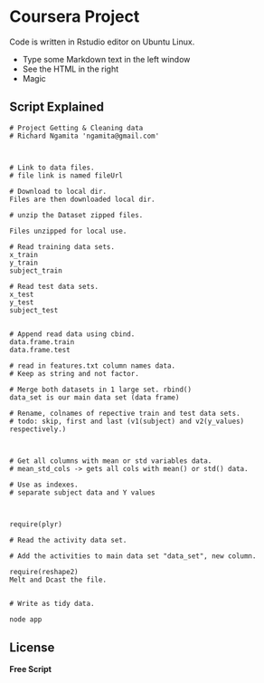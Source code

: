 Coursera Project
=========

Code is written in Rstudio editor on Ubuntu Linux.

  - Type some Markdown text in the left window
  - See the HTML in the right
  - Magic



Script Explained
--------------

```
# Project Getting & Cleaning data
# Richard Ngamita 'ngamita@gmail.com'



# Link to data files. 
# file link is named fileUrl 

# Download to local dir.
Files are then downloaded local dir. 

# unzip the Dataset zipped files.

Files unzipped for local use. 

# Read training data sets. 
x_train 
y_train 
subject_train 

# Read test data sets.
x_test 
y_test 
subject_test


# Append read data using cbind. 
data.frame.train 
data.frame.test 

# read in features.txt column names data. 
# Keep as string and not factor. 

# Merge both datasets in 1 large set. rbind()
data_set is our main data set (data frame)

# Rename, colnames of repective train and test data sets.
# todo: skip, first and last (v1(subject) and v2(y_values) respectively.)



# Get all columns with mean or std variables data. 
# mean_std_cols -> gets all cols with mean() or std() data.

# Use as indexes. 
# separate subject data and Y values 



require(plyr)

# Read the activity data set. 

# Add the activities to main data set "data_set", new column. 

require(reshape2)
Melt and Dcast the file. 


# Write as tidy data. 
```



```sh
node app
```


License
----




**Free Script**

[Richard Ngamita]:http://thedatafugee.blogspot.com/


    
